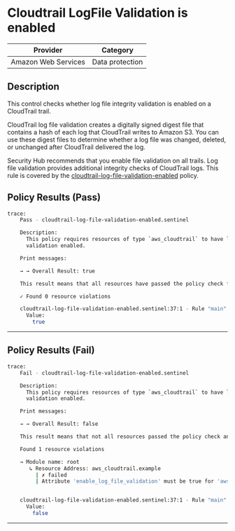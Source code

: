 # Cloudtrail LogFile Validation is enabled

| Provider            |         Category        |
|---------------------| ----------------------- |
| Amazon Web Services |     Data protection     |

## Description

This control checks whether log file integrity validation is enabled on a CloudTrail trail.

CloudTrail log file validation creates a digitally signed digest file that contains a hash of each log that CloudTrail writes to Amazon S3. You can use these digest files to determine whether a log file was changed, deleted, or unchanged after CloudTrail delivered the log.

Security Hub recommends that you enable file validation on all trails. Log file validation provides additional integrity checks of CloudTrail logs.
This rule is covered by the [cloudtrail-log-file-validation-enabled](https://github.com/hashicorp/policy-library-NIST-Policy-Set-for-AWS-Terraform/blob/main/policies/cloudtrail/cloudtrail-log-file-validation-enabled.sentinel) policy.

## Policy Results (Pass)
```bash
trace:
    Pass - cloudtrail-log-file-validation-enabled.sentinel

    Description:
      This policy requires resources of type `aws_cloudtrail` to have log file
      validation enabled.

    Print messages:

    → → Overall Result: true

    This result means that all resources have passed the policy check for the policy cloudtrail-log-file-validation-enabled.

    ✓ Found 0 resource violations

    cloudtrail-log-file-validation-enabled.sentinel:37:1 - Rule "main"
      Value:
        true

```

---

## Policy Results (Fail)
```bash
trace:
    Fail - cloudtrail-log-file-validation-enabled.sentinel

    Description:
      This policy requires resources of type `aws_cloudtrail` to have log file
      validation enabled.

    Print messages:

    → → Overall Result: false

    This result means that not all resources passed the policy check and the protected behavior is not allowed for the policy cloudtrail-log-file-validation-enabled.

    Found 1 resource violations

    → Module name: root
       ↳ Resource Address: aws_cloudtrail.example
         | ✗ failed
         | Attribute 'enable_log_file_validation' must be true for 'aws_cloudtrail' resources. Refer to https://docs.aws.amazon.com/securityhub/latest/userguide/cloudtrail-controls.html#cloudtrail-4 for more details.


    cloudtrail-log-file-validation-enabled.sentinel:37:1 - Rule "main"
      Value:
        false

```
---
